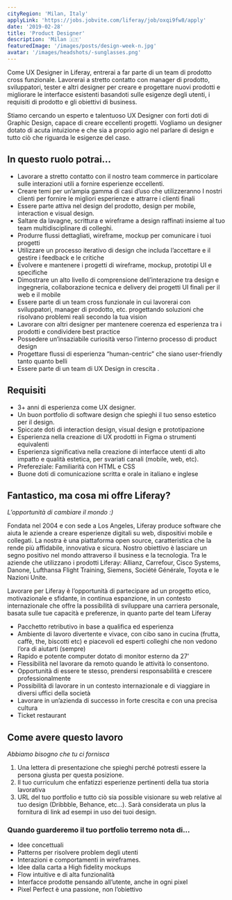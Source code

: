 ```yaml
---
cityRegion: 'Milan, Italy'
applyLink: 'https://jobs.jobvite.com/liferay/job/oxqi9fw8/apply'
date: '2019-02-28'
title: 'Product Designer'
description: 'Milan 🇮🇹'
featuredImage: '/images/posts/design-week-n.jpg'
avatar: '/images/headshots/-sunglasses.png'
---
```


Come UX Designer in Liferay, entrerai a far parte di un team di prodotto cross funzionale. Lavorerai a stretto contatto con manager di prodotto, sviluppatori, tester e altri designer per creare e progettare nuovi prodotti e migliorare le interfacce esistenti basandoti sulle esigenze degli utenti, i requisiti di prodotto e gli obiettivi di business.

Stiamo cercando un esperto e talentuoso UX Designer con forti doti di Graphic Design, capace di creare eccellenti progetti. Vogliamo un designer dotato di acuta intuizione e che sia a proprio agio nel parlare di design e tutto ciò che riguarda le esigenze del caso.

## In questo ruolo potrai…

-   Lavorare a stretto contatto con il nostro team commerce in particolare sulle interazioni utili a fornire esperienze eccellenti.
-   Creare temi per un’ampia gamma di casi d’uso che utilizzeranno I nostri clienti per fornire le migliori esperienze e attrarre i clienti finali
-   Essere parte attiva nel design del prodotto, design per mobile, interaction e visual design.
-   Saltare da lavagne, scrittura e wireframe a design raffinati insieme al tuo team multidisciplinare di colleghi.
-   Produrre flussi dettagliati, wireframe, mockup per comunicare i tuoi progetti
-   Utilizzare un processo iterativo di design che includa l’accettare e il gestire i feedback e le critiche
-   Evolvere e mantenere i progetti di wireframe, mockup, prototipi UI e specifiche
-   Dimostrare un alto livello di comprensione dell’interazione tra design e ingegneria, collaborazione tecnica e delivery dei progetti UI finali per il web e il mobile
-   Essere parte di un team cross funzionale in cui lavorerai con sviluppatori, manager di prodotto, etc. progettando soluzioni che risolvano problemi reali secondo la tua vision
-   Lavorare con altri designer per mantenere coerenza ed esperienza tra i prodotti e condividere best practice
-   Possedere un’insaziabile curiosità verso l’interno processo di product design
-   Progettare flussi di esperienza “human-centric” che siano user-friendly tanto quanto belli
-   Essere parte di un team di UX Design in crescita .

## Requisiti

-   3+ anni di esperienza come UX designer.
-   Un buon portfolio di software design che spieghi il tuo senso estetico per il design.
-   Spiccate doti di interaction design, visual design e prototipazione
-   Esperienza nella creazione di UX prodotti in Figma o strumenti equivalenti
-   Esperienza significativa nella creazione di interfacce utenti di alto impatto e qualità estetica, per svariati canali (mobile, web, etc).
-   Prefereziale: Familiarità con HTML e CSS
-   Buone doti di comunicazione scritta e orale in italiano e inglese

## Fantastico, ma cosa mi offre Liferay?

_L’opportunità di cambiare il mondo :)_

Fondata nel 2004 e con sede a Los Angeles, Liferay produce software che aiuta le aziende a creare esperienze digitali su web, dispositivi mobile e collegati. La nostra è una piattaforma open source, caratteristica che la rende più affidabile, innovativa e sicura. Nostro obiettivo è lasciare un segno positivo nel mondo attraverso il business e la tecnologia. Tra le aziende che utilizzano i prodotti Liferay: Allianz, Carrefour, Cisco Systems, Danone, Lufthansa Flight Training, Siemens, Société Générale, Toyota e le Nazioni Unite.

Lavorare per Liferay è l’opportunità di partecipare ad un progetto etico, motivazionale e sfidante, in continua espanzione, in un contesto internazionale che offre la possibilità di sviluppare una carriera personale, basata sulle tue capacità e preferenze, in quanto parte del team Liferay

-   Pacchetto retributivo in base a qualifica ed esperienza
-   Ambiente di lavoro divertente e vivace, con cibo sano in cucina (frutta, caffè, the, biscotti etc) e piacevoli ed esperti colleghi che non vedono l’ora di aiutarti (sempre)
-   Rapido e potente computer dotato di monitor esterno da 27’
-   Flessibilità nel lavorare da remoto quando le attività lo consentono.
-   Opportunità di essere te stesso, prendersi responsabilità e crescere professionalmente
-   Possibilità di lavorare in un contesto internazionale e di viaggiare in diversi uffici della società
-   Lavorare in un’azienda di successo in forte crescita e con una precisa cultura
-   Ticket restaurant

## Come avere questo lavoro

_Abbiamo bisogno che tu ci fornisca_

1. Una lettera di presentazione che spieghi perché potresti essere la persona giusta per questa posizione.
1. Il tuo curriculum che enfatizzi esperienze pertinenti della tua storia lavorativa
1. URL del tuo portfolio e tutto ciò sia possible visionare su web relative al tuo design (Dribbble, Behance, etc…). Sarà considerata un plus la fornitura di link ad esempi in uso dei tuoi design.

### Quando guarderemo il tuo portfolio terremo nota di…

-   Idee concettuali
-   Patterns per risolvere problem degli utenti
-   Interazioni e comportamenti in wireframes.
-   Idee dalla carta a High fidelity mockups
-   Flow intuitive e di alta funzionalità
-   Interfacce prodotte pensando all’utente, anche in ogni pixel
-   Pixel Perfect è una passione, non l’obiettivo
